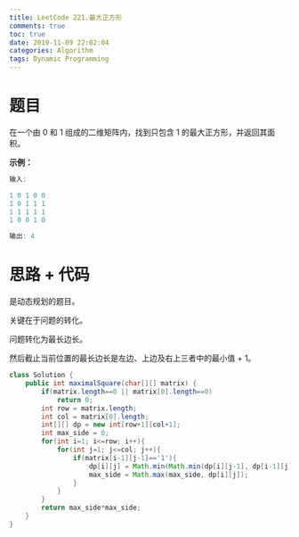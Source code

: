 ```yaml
---
title: LeetCode 221.最大正方形
comments: true
toc: true
date: 2019-11-09 22:02:04
categories: Algorithm
tags: Dynamic Programming
---
```


# 题目

在一个由 0 和 1 组成的二维矩阵内，找到只包含 1 的最大正方形，并返回其面积。

**示例：**

```java
输入: 

1 0 1 0 0
1 0 1 1 1
1 1 1 1 1
1 0 0 1 0

输出: 4
```

# 思路 + 代码

是动态规划的题目。

关键在于问题的转化。

问题转化为最长边长。

然后截止当前位置的最长边长是左边、上边及右上三者中的最小值 + 1。

```java
class Solution {
    public int maximalSquare(char[][] matrix) {
        if(matrix.length==0 || matrix[0].length==0)
            return 0;
        int row = matrix.length;
        int col = matrix[0].length;
        int[][] dp = new int[row+1][col+1];
        int max_side = 0;
        for(int i=1; i<=row; i++){
            for(int j=1; j<=col; j++){
                if(matrix[i-1][j-1]=='1'){
                    dp[i][j] = Math.min(Math.min(dp[i][j-1], dp[i-1][j]), dp[i-1][j-1])+1;
                    max_side = Math.max(max_side, dp[i][j]);
                }   
            }
        }
        return max_side*max_side;
    }
}
```


